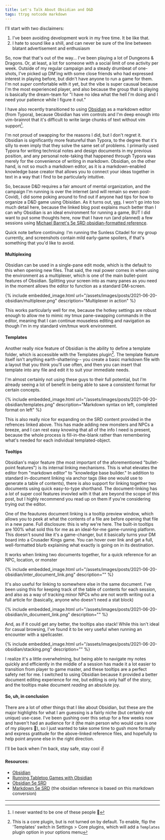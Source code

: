 ```yaml
---
title: Let's Talk About Obsidian and D&D
tags: ttrpg notcode markdown
---
```


I'll start with two disclaimers:

1. I've been avoiding development work in my free time. It be like that.
2. I hate to sound like a shill, and can never be sure of the line between blatant advertisement and
   enthusiasm

So, now that that's out of the way... I've been playing a lot of Dungeons & Dragons. Or, at least, a
lot for someone with a social limit of one activity per week.
Outside of my regular campaign and a steady drumbeat of one-shots, I've picked up DM'ing with some
close friends who had expressed interest in playing before, but didn't have anyone to run a game for
them. I'm not _super_ comfortable with it yet, but the vibe is super causual because I'm the most
experienced player, and also because the group that is playing is basically the dream-team for "I
have no idea what the hell I'm doing and I need your patience while I figure it out."

I have also recently transitioned to using [Obsidian](https://obsidian.md/) as a markdown editor
(from Typora), because Obsidian has vim controls and I'm deep enough into vim-brainrot that it's
difficult to write large chunks of text without vim support[^1].

I'm not proud of swapping for the reasons I did, but I don't regret it. Obsidian is significantly
more featureful than Typora, to the degree that it's silly to even imply that they solve the same
set of problems. I primarily used Typora for writing technical notes and design documents in my
previous position, and any personal note-taking that happened through Typora was merely for the convenience
of writing in markdown.
Obsidian, on the other hand, is not so much a markdown editor, as it is a markdown-enabled knowledge
base creator that allows you to connect your ideas together in text in a way that I find to be
particularly intuitive.

So, because D&D requires a fair amount of mental organization, and the campaign I'm running is over
the internet (and will remain so even post-Covid), I did some poking around to find out if anyone
had tips for how to organize a D&D game using Obisidan. As it turns out, [yes](https://blog.mjb.im/running-tabletop-games-with-obsidian).
I won't go into too much detail here, because the linked blog post explains much better than I can
why Obsidian is an ideal environment for running a game, BUT I did want to put some thoughts here,
now that I have run (and planned) a few sessions using [Michael Barret's 5e SRD obsidian-formatted reference](https://github.com/twisterghost/5e-obsidian).

Quick note before continuing: I'm running the Sunless Citadel for my group currently, and screenshots
contain mild early-game spoilers, if that's something that you'd like to avoid.

#### Multiplexing

Obsidian can be used in a single-pane edit mode, which is the default to this when opening new files.
That said, the real power comes in when using the environment as a multiplexer, which is one of the
main bullet-point features of Obsidian. Splitting your screen into as many panes as you need in the
moment allows the editor to function as a standard DM-screen.

{% include embedded_image.html url="/assets/images/posts/2021-06-20-obsidian/multiplexer.png" description="Multiplexer in action" %}

This works particularly well for me, because the hotkey settings are robust enough to allow me to
mimic my tmux pane-swapping commands in the editor, meaning that I can continue mouseless editing
and navigation as though I'm in my standard vim/tmux work environment.

#### Templates

Another really nice feature of Obsidian is the ability to define a template folder, which is accessible
with the Templates plugin[^2]. The template feature itself isn't anything earth-shattering-- you create
a basic markdown file with a layout that you think you'll use often, and then you can insert that template
into any file and edit it to suit your immediate needs.

I'm almost certainly not using these guys to their full potential, but I'm already seeing a lot of benefit
in being able to save a consistent format for certain concepts.

{% include embedded_image.html url="/assets/images/posts/2021-06-20-obsidian/templates.png" description="Markdown syntax on left, completed format on left" %}

This is also really nice for expanding on the SRD content provided in the refrences linked above. This
has made adding new monsters and NPCs a breeze, and I can rest easy knowing that all of the info I need
is present, because the whole process is fill-in-the-blank rather than remembering what's needed for
each individual templated-object.

#### Tooltips

Obsidian's major feature (the most important of the aforementioned "bullet-point features") is its
internal linking mechanisms. This is what elevates the editor from "markdown editor" to "knowledge base
builder."
In addition to standard in-document linking via anchor tags (like one would use to generate a table
of contents), there is also support for linking together two documents using quick easy-to-type shorthand.
The document-linking has a _lot_ of super cool features invovled with it that are beyond the scope
of this post, but I highly recommend you read up on them if you're considering trying out the editor.

One of the feautures document linking is a tooltip preview window, which allows you to peek at what
the contents of a file are before opening that file in a new pane.
Full disclosure: this is why we're here. The built-in tooltips are 100% what sold this for me
as an ideal-for-me game-running platform.
This doesn't sound like it's a game-changer, but it basically turns your DM board into a Crusader Kings
game. You can hover over link and get a full, well-formatted blurb explaining what exactly is going on
in its destination.

It works when linking two documents together, for a quick reference for an NPC, location, or monster

{% include embedded_image.html url="/assets/images/posts/2021-06-20-obsidian/inter_document_link.png" description="" %}

It's also useful for linking to somewhere else in the same document. I've been using this for keeping
track of the table of contents for each session, and also as a way of tracking minor NPCs who are not
worth writing out a full article for (basically, anyone who doesn't need a stat block)

{% include embedded_image.html url="/assets/images/posts/2021-06-20-obsidian/in_document_link.png" description="" %}

And, as if it could get any better, the tooltips also stack! While this isn't ideal for casual browsing,
I've found it to be very useful when running an encounter with a spellcaster.

{% include embedded_image.html url="/assets/images/posts/2021-06-20-obsidian/stacking.png" description="" %}

I realize it's a little overwhelming, but being able to navigate my notes quickly and efficiently
in the middle of a session has made it a lot easier to transition from player to game master, and
these tooltips are a perfect safety net for me. I switched to using Obsidian because it provided a
better document editing experience for me, but editing is only half of the story, and the tooltips
make document _reading_ an absolute joy.

#### So, uh, in conclusion

There are a lot of other things that I like about Obsidian, but these are the major highlights for
what I am guessing is a fairly niche (but certainly not unique) use-case. I've been gushing over
this setup for a few weeks now and haven't had an audience for it (the main person who would care is
one of my players 😬), so I just wanted to take some time to gush more formally and
express gratitude for the above-linked reference files, and hopefully to help point anyone else in
the right direction.

I'll be back when I'm back, stay safe, stay cool ✌️

#### Resources:

- [Obsidian](https://obsidian.md/)
- [Running Tabletop Games with Obsidian](https://blog.mjb.im/running-tabletop-games-with-obsidian)
- [Obsidian 5e SRD](https://github.com/twisterghost/5e-obsidian)
- [Markdown 5e SRD](https://github.com/vitusventure/5thSRD) (the obsidian reference is based on this markdown conversion)

---

[^1]: I never wanted to be one of these people 🙈
[^2]:
    This is a core plugin, but is not turned on by default. To enable, flip the 'Templates' switch in Settings > Core plugins,
    which will add a `Templates` plugin option in your options menu
